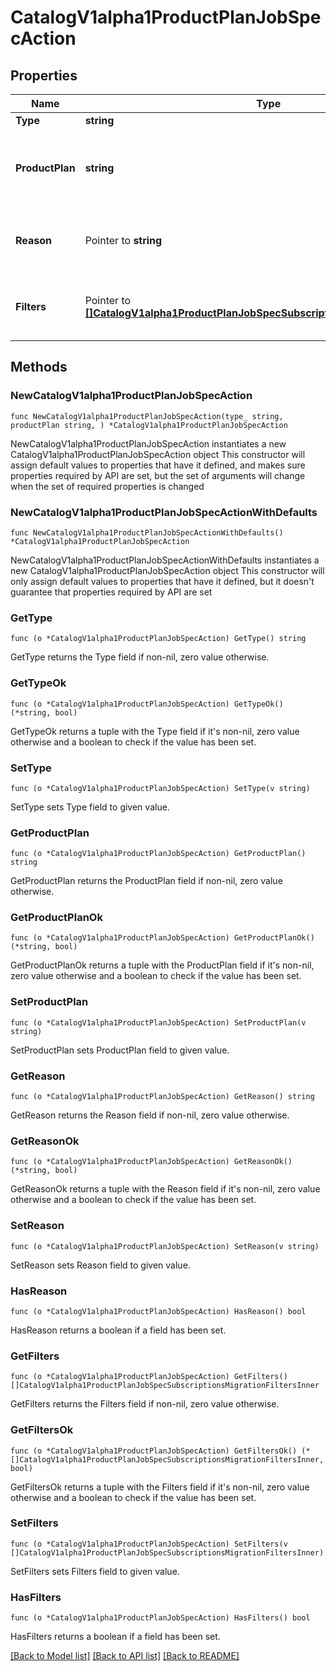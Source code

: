 # CatalogV1alpha1ProductPlanJobSpecAction

## Properties

Name | Type | Description | Notes
------------ | ------------- | ------------- | -------------
**Type** | **string** |  | 
**ProductPlan** | **string** | The Product Plan to which to migrate the existing Product Subscriptions. | 
**Reason** | Pointer to **string** | Description on why the subscriptions are being archived. | [optional] 
**Filters** | Pointer to [**[]CatalogV1alpha1ProductPlanJobSpecSubscriptionsMigrationFiltersInner**](CatalogV1alpha1ProductPlanJobSpecSubscriptionsMigrationFiltersInner.md) | Filter the subscriptions that are wanted to be migrated. | [optional] 

## Methods

### NewCatalogV1alpha1ProductPlanJobSpecAction

`func NewCatalogV1alpha1ProductPlanJobSpecAction(type_ string, productPlan string, ) *CatalogV1alpha1ProductPlanJobSpecAction`

NewCatalogV1alpha1ProductPlanJobSpecAction instantiates a new CatalogV1alpha1ProductPlanJobSpecAction object
This constructor will assign default values to properties that have it defined,
and makes sure properties required by API are set, but the set of arguments
will change when the set of required properties is changed

### NewCatalogV1alpha1ProductPlanJobSpecActionWithDefaults

`func NewCatalogV1alpha1ProductPlanJobSpecActionWithDefaults() *CatalogV1alpha1ProductPlanJobSpecAction`

NewCatalogV1alpha1ProductPlanJobSpecActionWithDefaults instantiates a new CatalogV1alpha1ProductPlanJobSpecAction object
This constructor will only assign default values to properties that have it defined,
but it doesn't guarantee that properties required by API are set

### GetType

`func (o *CatalogV1alpha1ProductPlanJobSpecAction) GetType() string`

GetType returns the Type field if non-nil, zero value otherwise.

### GetTypeOk

`func (o *CatalogV1alpha1ProductPlanJobSpecAction) GetTypeOk() (*string, bool)`

GetTypeOk returns a tuple with the Type field if it's non-nil, zero value otherwise
and a boolean to check if the value has been set.

### SetType

`func (o *CatalogV1alpha1ProductPlanJobSpecAction) SetType(v string)`

SetType sets Type field to given value.


### GetProductPlan

`func (o *CatalogV1alpha1ProductPlanJobSpecAction) GetProductPlan() string`

GetProductPlan returns the ProductPlan field if non-nil, zero value otherwise.

### GetProductPlanOk

`func (o *CatalogV1alpha1ProductPlanJobSpecAction) GetProductPlanOk() (*string, bool)`

GetProductPlanOk returns a tuple with the ProductPlan field if it's non-nil, zero value otherwise
and a boolean to check if the value has been set.

### SetProductPlan

`func (o *CatalogV1alpha1ProductPlanJobSpecAction) SetProductPlan(v string)`

SetProductPlan sets ProductPlan field to given value.


### GetReason

`func (o *CatalogV1alpha1ProductPlanJobSpecAction) GetReason() string`

GetReason returns the Reason field if non-nil, zero value otherwise.

### GetReasonOk

`func (o *CatalogV1alpha1ProductPlanJobSpecAction) GetReasonOk() (*string, bool)`

GetReasonOk returns a tuple with the Reason field if it's non-nil, zero value otherwise
and a boolean to check if the value has been set.

### SetReason

`func (o *CatalogV1alpha1ProductPlanJobSpecAction) SetReason(v string)`

SetReason sets Reason field to given value.

### HasReason

`func (o *CatalogV1alpha1ProductPlanJobSpecAction) HasReason() bool`

HasReason returns a boolean if a field has been set.

### GetFilters

`func (o *CatalogV1alpha1ProductPlanJobSpecAction) GetFilters() []CatalogV1alpha1ProductPlanJobSpecSubscriptionsMigrationFiltersInner`

GetFilters returns the Filters field if non-nil, zero value otherwise.

### GetFiltersOk

`func (o *CatalogV1alpha1ProductPlanJobSpecAction) GetFiltersOk() (*[]CatalogV1alpha1ProductPlanJobSpecSubscriptionsMigrationFiltersInner, bool)`

GetFiltersOk returns a tuple with the Filters field if it's non-nil, zero value otherwise
and a boolean to check if the value has been set.

### SetFilters

`func (o *CatalogV1alpha1ProductPlanJobSpecAction) SetFilters(v []CatalogV1alpha1ProductPlanJobSpecSubscriptionsMigrationFiltersInner)`

SetFilters sets Filters field to given value.

### HasFilters

`func (o *CatalogV1alpha1ProductPlanJobSpecAction) HasFilters() bool`

HasFilters returns a boolean if a field has been set.


[[Back to Model list]](../README.md#documentation-for-models) [[Back to API list]](../README.md#documentation-for-api-endpoints) [[Back to README]](../README.md)


